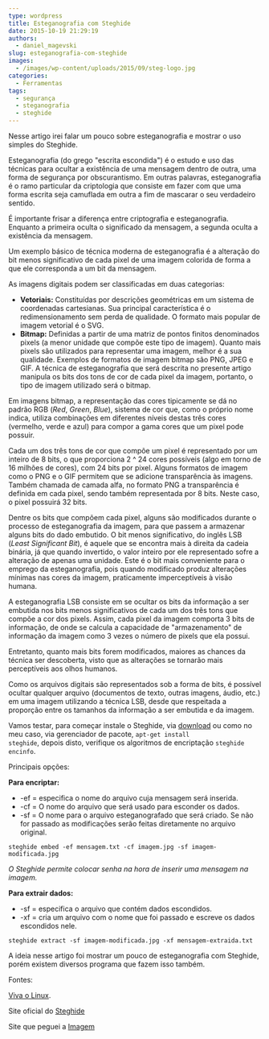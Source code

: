 ```yaml
---
type: wordpress
title: Esteganografia com Steghide
date: 2015-10-19 21:29:19
authors:
  - daniel_magevski
slug: esteganografia-com-steghide
images:
  - /images/wp-content/uploads/2015/09/steg-logo.jpg
categories:
  - Ferramentas
tags:
  - segurança
  - steganografia
  - steghide
---
```


Nesse artigo irei falar um pouco sobre esteganografia e mostrar o uso simples do Steghide.

Esteganografia (do grego "escrita escondida") é o estudo e uso das técnicas para ocultar a existência de uma mensagem dentro de outra, uma forma de segurança por obscurantismo. Em outras palavras, esteganografia é o ramo particular da criptologia que consiste em fazer com que uma forma escrita seja camuflada em outra a fim de mascarar o seu verdadeiro sentido.

<!--more-->

É importante frisar a diferença entre criptografia e esteganografia. Enquanto a primeira oculta o significado da mensagem, a segunda oculta a existência da mensagem.

Um exemplo básico de técnica moderna de esteganografia é a alteração do bit menos significativo de cada pixel de uma imagem colorida de forma a que ele corresponda a um bit da mensagem.

As imagens digitais podem ser classificadas em duas categorias:
<ul>
	<li><strong>Vetoriais:</strong> Constituídas por descrições geométricas em um sistema de coordenadas cartesianas. Sua principal característica é o redimensionamento sem perda de qualidade. O formato mais popular de imagem vetorial é o SVG.</li>
	<li><strong>Bitmap:</strong> Definidas a partir de uma matriz de pontos finitos denominados pixels (a menor unidade que compõe este tipo de imagem). Quanto mais pixels são utilizados para representar uma imagem, melhor é a sua qualidade. Exemplos de formatos de imagem bitmap são PNG, JPEG e GIF. A técnica de esteganografia que será descrita no presente artigo manipula os bits dos tons de cor de cada pixel da imagem, portanto, o tipo de imagem utilizado será o bitmap.</li>
</ul>
Em imagens bitmap, a representação das cores tipicamente se dá no padrão RGB (<em>Red</em>, <em>Green</em>, <em>Blue</em>), sistema de cor que, como o próprio nome indica, utiliza combinações em diferentes níveis destas três cores (vermelho, verde e azul) para compor a gama cores que um pixel pode possuir.

Cada um dos três tons de cor que compõe um pixel é representado por um inteiro de 8 bits, o que proporciona 2 ^ 24 cores possíveis (algo em torno de 16 milhões de cores), com 24 bits por pixel. Alguns formatos de imagem como o PNG e o GIF permitem que se adicione transparência às imagens. Também chamada de camada alfa, no formato PNG a transparência é definida em cada pixel, sendo também representada por 8 bits. Neste caso, o pixel possuirá 32 bits.

Dentre os bits que compõem cada pixel, alguns são modificados durante o processo de esteganografia da imagem, para que passem a armazenar alguns bits do dado embutido. O bit menos significativo, do inglês LSB (<em>Least Significant Bit</em>), é aquele que se encontra mais à direita da cadeia binária, já que quando invertido, o valor inteiro por ele representado sofre a alteração de apenas uma unidade. Este é o bit mais conveniente para o emprego da esteganografia, pois quando modificado produz alterações mínimas nas cores da imagem, praticamente imperceptíveis à visão humana.

A esteganografia LSB consiste em se ocultar os bits da informação a ser embutida nos bits menos significativos de cada um dos três tons que compõe a cor dos pixels. Assim, cada pixel da imagem comporta 3 bits de informação, de onde se calcula a capacidade de "armazenamento" de informação da imagem como 3 vezes o número de pixels que ela possui.

Entretanto, quanto mais bits forem modificados, maiores as chances da técnica ser descoberta, visto que as alterações se tornarão mais perceptíveis aos olhos humanos.

Como os arquivos digitais são representados sob a forma de bits, é possível ocultar qualquer arquivo (documentos de texto, outras imagens, áudio, etc.) em uma imagem utilizando a técnica LSB, desde que respeitada a proporção entre os tamanhos da informação a ser embutida e da imagem.

Vamos testar, para começar instale o Steghide, via <a href="http://steghide.sourceforge.net/download.php" target="_blank">download</a> ou como no meu caso, via gerenciador de pacote, <code>apt-get install steghide</code>, depois disto, verifique os algoritmos de encriptação <code>steghide encinfo</code>.

Principais opções:

<strong>Para encriptar:</strong>
<ul>
	<li>-ef = especifica o nome do arquivo cuja mensagem será inserida.</li>
	<li>-cf = O nome do arquivo que será usado para esconder os dados.</li>
	<li>-sf = O nome para o arquivo esteganografado que será criado. Se não for passado as modificações serão feitas diretamente no arquivo original.</li>
</ul>
<code>steghide embed -ef mensagem.txt -cf imagem.jpg -sf imagem-modificada.jpg</code>

<em>O Steghide permite colocar senha na hora de inserir uma mensagem na imagem.</em>

<strong>Para extrair dados:</strong>
<ul>
	<li>-sf = especifica o arquivo que contém dados escondidos.</li>
	<li>-xf = cria um arquivo com o nome que foi passado e escreve os dados escondidos nele.</li>
</ul>
<code>steghide extract -sf imagem-modificada.jpg -xf mensagem-extraida.txt</code>

A ideia nesse artigo foi mostrar um pouco de esteganografia com Steghide, porém existem diversos programa que fazem isso também.

Fontes:

<a href="http://www.vivaolinux.com.br/artigo/Esteganografia-e-Esteganalise-transmissao-e-deteccao-de-informacoes-ocultas-em-imagens-digitais" target="_blank">Viva o Linux</a>.

Site oficial do <a href="http://steghide.sourceforge.net/" target="_blank">Steghide</a>

Site que peguei a <a href="http://www.hackersonlineclub.com/" target="_blank">Imagem</a>
